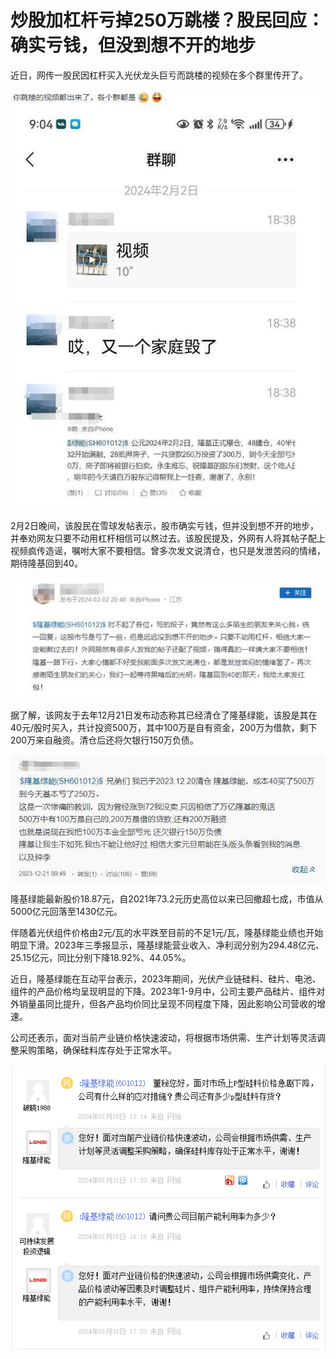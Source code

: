 # 炒股加杠杆亏掉250万跳楼？股民回应：确实亏钱，但没到想不开的地步

近日，网传一股民因杠杆买入光伏龙头巨亏而跳楼的视频在多个群里传开了。

![d140880f45930d6ad8553cafa8919406.jpg](https://raw.githubusercontent.com/qqhsx/qqnews_image/main/2024/02/03/炒股加杠杆亏掉250万跳楼？股民回应：确实亏钱，但没到想不开的地步/d140880f45930d6ad8553cafa8919406.jpg)

2月2日晚间，该股民在雪球发帖表示，股市确实亏钱，但并没到想不开的地步，并奉劝网友只要不动用杠杆相信可以熬过去。该股民提及，外网有人将其帖子配上视频疯传造谣，嘱咐大家不要相信。曾多次发文说清仓，也只是发泄苦闷的情绪，期待隆基回到40。

![b42287a430e24eab6930740d00c72843.jpg](https://raw.githubusercontent.com/qqhsx/qqnews_image/main/2024/02/03/炒股加杠杆亏掉250万跳楼？股民回应：确实亏钱，但没到想不开的地步/b42287a430e24eab6930740d00c72843.jpg)

据了解，该网友于去年12月21日发布动态称其已经清仓了隆基绿能，该股是其在40元/股时买入，共计投资500万，其中100万是自有资金，200万为借款，剩下200万来自融资。清仓后还将欠银行150万负债。

![91c8d2f71054821eeb5c0104df53ce6c.jpg](https://raw.githubusercontent.com/qqhsx/qqnews_image/main/2024/02/03/炒股加杠杆亏掉250万跳楼？股民回应：确实亏钱，但没到想不开的地步/91c8d2f71054821eeb5c0104df53ce6c.jpg)

隆基绿能最新股价18.87元，自2021年73.2元历史高位以来已回撤超七成，市值从5000亿元回落至1430亿元。

伴随着光伏组件价格由2元/瓦的水平跌至目前的不足1元/瓦，隆基绿能业绩也开始明显下滑。2023年三季报显示，隆基绿能营业收入、净利润分别为294.48亿元、25.15亿元，同比分别下降18.92%、44.05%。

近日，隆基绿能在互动平台表示，2023年期间，光伏产业链硅料、硅片、电池、组件的产品价格均呈现明显的下降。2023年1-9月中，公司主要产品硅片、组件对外销量虽同比提升，但各产品均价同比呈现不同程度下降，因此影响公司营收的增速。

公司还表示，面对当前产业链价格快速波动，将根据市场供需、生产计划等灵活调整采购策略，确保硅料库存处于正常水平。

![8aa1763167e786d3b90cf4cdc15055f6.jpg](https://raw.githubusercontent.com/qqhsx/qqnews_image/main/2024/02/03/炒股加杠杆亏掉250万跳楼？股民回应：确实亏钱，但没到想不开的地步/8aa1763167e786d3b90cf4cdc15055f6.jpg)

